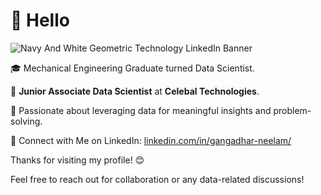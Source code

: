 # 👋 Hello
![Navy And White Geometric Technology  LinkedIn Banner](https://github.com/GangadharNeelam/GangadharNeelam/assets/93145713/18c6e889-7b48-43da-b261-79e9f44fece6)

🎓 Mechanical Engineering Graduate turned Data Scientist.

🏢 **Junior Associate Data Scientist** at **Celebal Technologies**.

👀 Passionate about leveraging data for meaningful insights and problem-solving.

🔗 Connect with Me on LinkedIn: [linkedin.com/in/gangadhar-neelam/](https://www.linkedin.com/in/gangadhar-neelam/)

Thanks for visiting my profile! 😊

Feel free to reach out for collaboration or any data-related discussions!
